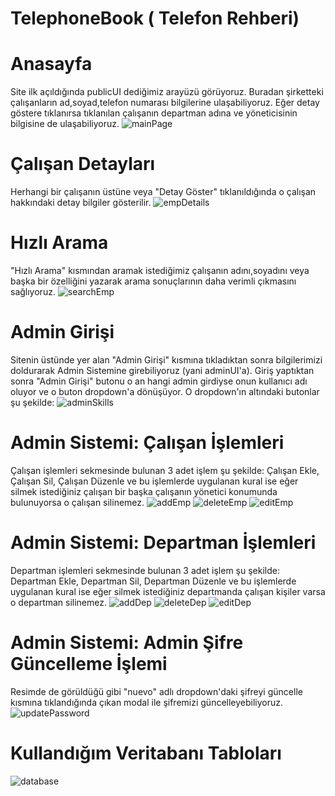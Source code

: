 # TelephoneBook ( Telefon Rehberi)
# Anasayfa
Site ilk açıldığında publicUI dediğimiz arayüzü görüyoruz. Buradan şirketteki çalışanların ad,soyad,telefon numarası bilgilerine ulaşabiliyoruz. Eğer detay göstere tıklanırsa tıklanılan çalışanın departman adına ve yöneticisinin bilgisine de ulaşabiliyoruz.
![mainPage](https://user-images.githubusercontent.com/56116374/74592787-d5485e80-5035-11ea-930e-15ad97269d06.png)

# Çalışan Detayları
Herhangi bir çalışanın üstüne veya "Detay Göster" tıklanıldığında o çalışan hakkındaki detay bilgiler gösterilir.
![empDetails](https://user-images.githubusercontent.com/56116374/74592973-aa5f0a00-5037-11ea-9a1b-29af007282da.png)

# Hızlı Arama
"Hızlı Arama" kısmından aramak istediğimiz çalışanın adını,soyadını veya başka bir özelliğini yazarak arama sonuçlarının daha verimli çıkmasını sağlıyoruz.
![searchEmp](https://user-images.githubusercontent.com/56116374/74592873-96ff6f00-5036-11ea-9590-a381c03453ba.png)

# Admin Girişi
Sitenin üstünde yer alan "Admin Girişi" kısmına tıkladıktan sonra bilgilerimizi doldurarak Admin Sistemine girebiliyoruz (yani adminUI'a). Giriş yaptıktan sonra "Admin Girişi" butonu o an hangi admin girdiyse onun kullanıcı adı oluyor ve o buton dropdown'a dönüşüyor. O dropdown'ın altındaki butonlar şu şekilde:
![adminSkills](https://user-images.githubusercontent.com/56116374/74593038-7e905400-5038-11ea-86f9-3d7a52719eaa.png)

# Admin Sistemi: Çalışan İşlemleri
Çalışan işlemleri sekmesinde bulunan 3 adet işlem şu şekilde: Çalışan Ekle, Çalışan Sil, Çalışan Düzenle ve bu işlemlerde uygulanan kural ise eğer silmek istediğiniz çalışan bir başka çalışanın yönetici konumunda bulunuyorsa o çalışan silinemez.
![addEmp](https://user-images.githubusercontent.com/56116374/74593120-14c47a00-5039-11ea-9d48-f228656617e1.png)
![deleteEmp](https://user-images.githubusercontent.com/56116374/74593124-1db54b80-5039-11ea-8614-1929294dba1c.png)
![editEmp](https://user-images.githubusercontent.com/56116374/74593129-273eb380-5039-11ea-95ff-fc0cf06abbe1.png)

# Admin Sistemi: Departman İşlemleri
Departman işlemleri sekmesinde bulunan 3 adet işlem şu şekilde: Departman Ekle, Departman Sil, Departman Düzenle ve bu işlemlerde uygulanan kural ise eğer silmek istediğiniz departmanda çalışan kişiler varsa o departman silinemez.
![addDep](https://user-images.githubusercontent.com/56116374/74593190-bba91600-5039-11ea-9d36-0838debaeefe.png)
![deleteDep](https://user-images.githubusercontent.com/56116374/74593194-be0b7000-5039-11ea-82fd-17b9fbb634af.png)
![editDep](https://user-images.githubusercontent.com/56116374/74593197-c2d02400-5039-11ea-973a-8798efbb6b8a.png)

# Admin Sistemi: Admin Şifre Güncelleme İşlemi
Resimde de görüldüğü gibi "nuevo" adlı dropdown'daki şifreyi güncelle kısmına tıklandığında çıkan modal ile şifremizi güncelleyebiliyoruz.
![updatePassword](https://user-images.githubusercontent.com/56116374/74593220-09be1980-503a-11ea-81a8-4fd71d0ebda1.png)

# Kullandığım Veritabanı Tabloları
![database](https://user-images.githubusercontent.com/56116374/74593315-fc555f00-503a-11ea-8d57-ae64d78504e4.png)
